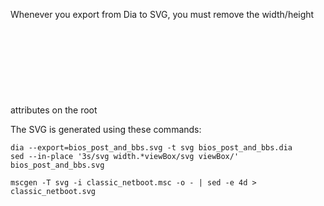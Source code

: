 Whenever you export from Dia to SVG, you must remove the width/height
attributes on the root <svg> element. If you forget to do that, it will not
resize dynamically.

The SVG is generated using these commands:

```
dia --export=bios_post_and_bbs.svg -t svg bios_post_and_bbs.dia
sed --in-place '3s/svg width.*viewBox/svg viewBox/' bios_post_and_bbs.svg

mscgen -T svg -i classic_netboot.msc -o - | sed -e 4d > classic_netboot.svg
```
